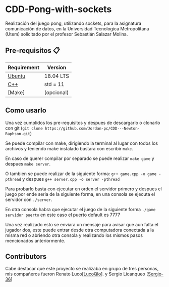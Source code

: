 # CDD-Pong-with-sockets
Realización del juego pong, utilizando sockets, para la asignatura comunicación de datos, en la Universidad Tecnologica Metropolitana (Utem) solicitado por el profesor Sebastián Salazar Molina.

## Pre-requisitos :clipboard:
Requirement  | Version
------------- | -------------
[Ubuntu](https://ubuntu.com/download/desktop)    |  18.04 LTS
[C++](https://isocpp.org/)       |  std = 11 
[Make]       |  (opcional) 

## Como usarlo
Una vez cumplidos los pre-requisitos y despues de descargarlo o clonarlo con git (`git clone https://github.com/Jordan-pc/CDD---Newton-Raphson.git`)

Se puede compilar con make, dirigiendo la terminal al lugar con todos los archivos y teniendo make instalado bastara con escribir `make`.

En caso de querer compilar por separado se puede realizar `make game` y despues `make server`.

O tambien se puede realizar de la siguiente forma: `g++ game.cpp -o game -pthread` y despues `g++ server.cpp -o server -pthread`

Para probarlo basta con ejecutar en orden el servidor primero y despues el juego  por ende seria de la siguiente forma, en una consola se ejecuta el servidor con `./server`.

En otra consola habra que ejecutar el juego de la siguiente forma `./game servidor puerto` en este caso el puerto default es 7777

Una vez realizado esto se enviara un mensaje para avisar que aun falta el jugador dos, este puede entrar desde otra computadora conectada a la misma red o abriendo otra consola y realizando los mismos pasos mencionados anteriormente.

## Contributors
Cabe destacar que este proyecto se realizaba en grupo de tres personas, mis compañeros fueron Renato Luco[[LucoQlo](https://github.com/LucoQlo)]. y Sergio Licanqueo [[Sergio-36](https://github.com/sergio-36)]